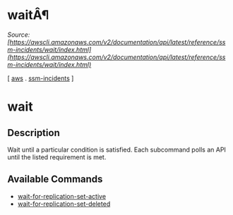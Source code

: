 # waitÂ¶

*Source: [https://awscli.amazonaws.com/v2/documentation/api/latest/reference/ssm-incidents/wait/index.html](https://awscli.amazonaws.com/v2/documentation/api/latest/reference/ssm-incidents/wait/index.html)*

[ [aws](https://awscli.amazonaws.com/v2/documentation/api/latest/reference/index.html#cli-aws) . [ssm-incidents](https://awscli.amazonaws.com/v2/documentation/api/latest/reference/ssm-incidents/index.html#cli-aws-ssm-incidents) ]

# wait

## Description

Wait until a particular condition is satisfied. Each subcommand polls an API until the listed requirement is met.

## Available Commands

- [wait-for-replication-set-active](https://awscli.amazonaws.com/v2/documentation/api/latest/reference/ssm-incidents/wait/wait-for-replication-set-active.html)
- [wait-for-replication-set-deleted](https://awscli.amazonaws.com/v2/documentation/api/latest/reference/ssm-incidents/wait/wait-for-replication-set-deleted.html)